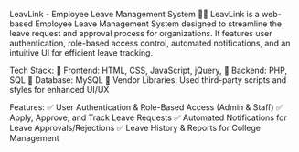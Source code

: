 LeavLink - Employee Leave Management System 🏢✨
LeavLink is a web-based Employee Leave Management System designed to streamline the leave request and approval process for organizations. It features user authentication, role-based access control, automated notifications, and an intuitive UI for efficient leave tracking.

Tech Stack:
🔹 Frontend: HTML, CSS, JavaScript, jQuery, 
🔹 Backend: PHP, SQL
🔹 Database: MySQL
🔹 Vendor Libraries: Used third-party scripts and styles for enhanced UI/UX


Features:
✅ User Authentication & Role-Based Access (Admin & Staff)
✅ Apply, Approve, and Track Leave Requests
✅ Automated Notifications for Leave Approvals/Rejections
✅ Leave History & Reports for College Management
